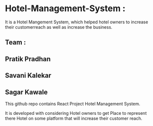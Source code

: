 # Hotel-Management-System :
It is a Hotel Mangement System, which helped hotel owners to increase their customerreach as well as increase the business.
## Team :
## Pratik Pradhan
## Savani Kalekar
## Sagar Kawale
This github repo contains React Project Hotel Management System.

It is developed with considering Hotel owners to get Place to represent there Hotel on some platform that will increase their customer reach.
